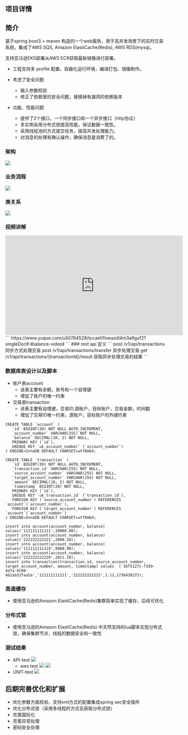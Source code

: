 ## 项目详情

## 简介

基于spring boot3 + maven 构造的一个web服务，用于高并发场景下的实时交易系统，集成了AWS SQS, Amazon ElastiCache(Redis), AWS RDS(mysq)。

支持亚马逊EKS部署从AWS ECR获取最新镜像进行部署。

- 工程支持多 profile 配置，容器化运行环境，编译打包、镜像制作。
- 考虑了安全问题

  - 输入参数校验
  - 修正了依赖里的安全问题，替换掉有漏洞的依赖版本
- 功能、性能问题

  - 提供了2个接口，一个同步接口和一个异步接口（http协议）
  - 多实例采用分布式锁提高性能，保证数据一致性。
  - 采用线程池的方式提交任务，提高并发处理能力。
  - 对消息的处理有确认操作，确保消息是消费了的。

### 架构

![](./image/architecture.png)

### 业务流程

![](./image/flow.png)

### 类关系

![](./image/class.png)

### 视频讲解

<iframe width="560" height="315" src="https://www.yuque.com/u50764528/tccaef/fowazdl4m3a9gxf2?singleDoc# 《balance-vedio》"
title="YouTube video player" frameborder="0" allow="accelerometer; autoplay; clipboard - write; encrypted - media; gyroscope; picture - in - picture; web - share" allowfullscreen></iframe>
```
      https://www.yuque.com/u50764528/tccaef/fowazdl4m3a9gxf2?singleDoc# 《balance-video》
```
### rest api 定义
  ```
  post /v1/api/transactions 同步方式处理交易
  post /v1/api/transactions/transfer 异步处理交易
  get  /v1/api/transactions/{transactionId}/result 获取异步处理交易的结果
  ```
  

### 数据库表设计以及脚本

- 账户表account
  - 该表主要有余额，账号和一个自增键
  - 增加了账户的唯一约束
- 交易表transaction
  - 该表主要有自增键，交易ID,源账户，目标账户，交易金额，时间戳
  - 增加了交易ID唯一约束，源账户，目标账户的外键约束

````
CREATE TABLE `account` (
   `id` BIGINT(20) NOT NULL AUTO_INCREMENT,
   `account_number` VARCHAR(255) NOT NULL,
   `balance` DECIMAL(10, 2) NOT NULL,
   PRIMARY KEY (`id`),
   UNIQUE KEY `uk_account_number` (`account_number`)
) ENGINE=InnoDB DEFAULT CHARSET=utf8mb4;

CREATE TABLE `transaction` (
   `id` BIGINT(20) NOT NULL AUTO_INCREMENT,
   `transaction_id` VARCHAR(255) NOT NULL,
   `source_account_number` VARCHAR(255) NOT NULL,
   `target_account_number` VARCHAR(255) NOT NULL,
   `amount` DECIMAL(10, 2) NOT NULL,
   `timestamp` BIGINT(20) NOT NULL,
   PRIMARY KEY (`id`),
   UNIQUE KEY `uk_transaction_id` (`transaction_id`),
   FOREIGN KEY (`source_account_number`) REFERENCES `account`(`account_number`),
   FOREIGN KEY (`target_account_number`) REFERENCES `account`(`account_number`)
) ENGINE=InnoDB DEFAULT CHARSET=utf8mb4;

insert into account(account_number, balance) values('111111111111',10000.00);
insert into account(account_number, balance) values('222222222221',2000.10);
insert into account(account_number, balance) values('111111111119',9988.90);
insert into account(account_number, balance) values('222222222229',2011.10);
insert into transaction(transaction_id, source_account_number, target_account_number, amount, timestamp) values  ('3bf5127c-f3d9-4d7a-9c00-4b2ab32faa5a','111111111111','222222222222',1.11,1736438275);
````

### 高速缓存

- 使用亚马逊的Amazon ElastiCache(Redis)集群简单实现了缓存，后续可优化

### 分布式锁

- 使用亚马逊的Amazon ElastiCache(Redis) 中天然支持的lua脚本实现分布式锁，确保集群节点，线程的数据安全和一致性

### 测试结果

- API-test
  ![](./image/api-test.png)
  - aws test
    ![](./image/aws-test.png)
    ![](./image/network-error.png)
- UNIT-test
  ![](./image/unit-test.png)

## 后期完善优化和扩展

- 优化参数方面校验，支持xml方式的配置集成spring sec安全插件
- 优化分布式锁（采用多线程的方式去获取分布式锁）
- 完善国际化
- 完善异常处理
- 密码安全处理
